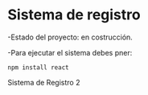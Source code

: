 <h1>
  Sistema de registro
</h1>

-Estado del proyecto: en costrucción.

-Para ejecutar el sistema debes pner:

```npm install react```

Sistema de Registro 2
